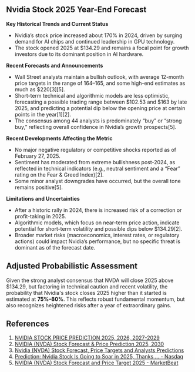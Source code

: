 ## Nvidia Stock 2025 Year-End Forecast

**Key Historical Trends and Current Status**
- Nvidia’s stock price increased about 170% in 2024, driven by surging demand for AI chips and continued leadership in GPU technology.
- The stock opened 2025 at $134.29 and remains a focal point for growth investors due to its dominant position in AI hardware.

**Recent Forecasts and Announcements**
- Wall Street analysts maintain a bullish outlook, with average 12-month price targets in the range of $164–$165, and some high-end estimates as much as $220[3][5].
- Short-term technical and algorithmic models are less optimistic, forecasting a possible trading range between $102.53 and $163 by late 2025, and predicting a potential dip below the opening price at certain points in the year[1][2].
- The consensus among 44 analysts is predominately “buy” or “strong buy,” reflecting overall confidence in Nvidia’s growth prospects[5].

**Recent Developments Affecting the Metric**
- No major negative regulatory or competitive shocks reported as of February 27, 2025.
- Sentiment has moderated from extreme bullishness post-2024, as reflected in technical indicators (e.g., neutral sentiment and a “Fear” rating on the Fear & Greed Index)[2].
- Some minor analyst downgrades have occurred, but the overall tone remains positive[5].

**Limitations and Uncertainties**
- After a historic rally in 2024, there is increased risk of a correction or profit-taking in 2025.
- Algorithmic models, which focus on near-term price action, indicate potential for short-term volatility and possible dips below $134.29[2].
- Broader market risks (macroeconomics, interest rates, or regulatory actions) could impact Nvidia’s performance, but no specific threat is dominant as of the forecast date.

## Adjusted Probabilistic Assessment

Given the strong analyst consensus that NVDA will close 2025 above $134.29, but factoring in technical caution and recent volatility, the probability that Nvidia's stock closes 2025 higher than it started is estimated at **75%–80%**. This reflects robust fundamental momentum, but also recognizes heightened risks after a year of extraordinary gains.

## References
1. [NVIDIA STOCK PRICE PREDICTION 2025, 2026, 2027-2029](https://longforecast.com/nvidia)
2. [NVIDIA (NVDA) Stock Forecast & Price Prediction 2025, 2030](https://coincodex.com/stock/NVDA/price-prediction/)
3. [Nvidia (NVDA) Stock Forecast, Price Targets and Analysts Predictions](https://www.tipranks.com/stocks/nvda/forecast)
4. [Prediction: Nvidia Stock Is Going to Soar in 2025, Thanks ... - Nasdaq](https://www.nasdaq.com/articles/prediction-nvidia-stock-going-soar-2025-thanks-incredible-news-jensen-huang)
5. [NVIDIA (NVDA) Stock Forecast and Price Target 2025 - MarketBeat](https://www.marketbeat.com/stocks/NASDAQ/NVDA/forecast/)